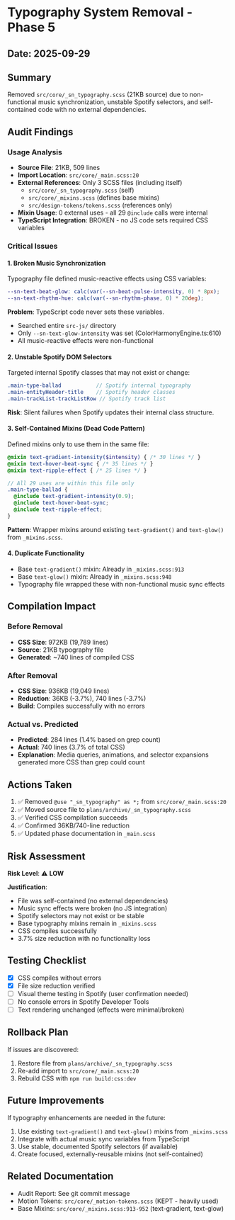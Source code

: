 # Typography System Removal - Phase 5

## Date: 2025-09-29

## Summary
Removed `src/core/_sn_typography.scss` (21KB source) due to non-functional music synchronization, unstable Spotify selectors, and self-contained code with no external dependencies.

## Audit Findings

### Usage Analysis
- **Source File**: 21KB, 509 lines
- **Import Location**: `src/core/_main.scss:20`
- **External References**: Only 3 SCSS files (including itself)
  - `src/core/_sn_typography.scss` (self)
  - `src/core/_mixins.scss` (defines base mixins)
  - `src/design-tokens/tokens.scss` (references only)
- **Mixin Usage**: 0 external uses - all 29 `@include` calls were internal
- **TypeScript Integration**: BROKEN - no JS code sets required CSS variables

### Critical Issues

#### 1. Broken Music Synchronization
Typography file defined music-reactive effects using CSS variables:
```scss
--sn-text-beat-glow: calc(var(--sn-beat-pulse-intensity, 0) * 8px);
--sn-text-rhythm-hue: calc(var(--sn-rhythm-phase, 0) * 20deg);
```

**Problem**: TypeScript code never sets these variables.
- Searched entire `src-js/` directory
- Only `--sn-text-glow-intensity` was set (ColorHarmonyEngine.ts:610)
- All music-reactive effects were non-functional

#### 2. Unstable Spotify DOM Selectors
Targeted internal Spotify classes that may not exist or change:
```scss
.main-type-ballad           // Spotify internal typography
.main-entityHeader-title    // Spotify header classes
.main-trackList-trackListRow // Spotify track list
```

**Risk**: Silent failures when Spotify updates their internal class structure.

#### 3. Self-Contained Mixins (Dead Code Pattern)
Defined mixins only to use them in the same file:
```scss
@mixin text-gradient-intensity($intensity) { /* 30 lines */ }
@mixin text-hover-beat-sync { /* 35 lines */ }
@mixin text-ripple-effect { /* 25 lines */ }

// All 29 uses are within this file only
.main-type-ballad {
  @include text-gradient-intensity(0.9);
  @include text-hover-beat-sync;
  @include text-ripple-effect;
}
```

**Pattern**: Wrapper mixins around existing `text-gradient()` and `text-glow()` from `_mixins.scss`.

#### 4. Duplicate Functionality
- Base `text-gradient()` mixin: Already in `_mixins.scss:913`
- Base `text-glow()` mixin: Already in `_mixins.scss:948`
- Typography file wrapped these with non-functional music sync effects

## Compilation Impact

### Before Removal
- **CSS Size**: 972KB (19,789 lines)
- **Source**: 21KB typography file
- **Generated**: ~740 lines of compiled CSS

### After Removal
- **CSS Size**: 936KB (19,049 lines)
- **Reduction**: 36KB (-3.7%), 740 lines (-3.7%)
- **Build**: Compiles successfully with no errors

### Actual vs. Predicted
- **Predicted**: 284 lines (1.4% based on grep count)
- **Actual**: 740 lines (3.7% of total CSS)
- **Explanation**: Media queries, animations, and selector expansions generated more CSS than grep could count

## Actions Taken

1. ✅ Removed `@use "_sn_typography" as *;` from `src/core/_main.scss:20`
2. ✅ Moved source file to `plans/archive/_sn_typography.scss`
3. ✅ Verified CSS compilation succeeds
4. ✅ Confirmed 36KB/740-line reduction
5. ✅ Updated phase documentation in `_main.scss`

## Risk Assessment

**Risk Level**: ⚠️ **LOW**

**Justification**:
- File was self-contained (no external dependencies)
- Music sync effects were broken (no JS integration)
- Spotify selectors may not exist or be stable
- Base typography mixins remain in `_mixins.scss`
- CSS compiles successfully
- 3.7% size reduction with no functionality loss

## Testing Checklist

- [x] CSS compiles without errors
- [x] File size reduction verified
- [ ] Visual theme testing in Spotify (user confirmation needed)
- [ ] No console errors in Spotify Developer Tools
- [ ] Text rendering unchanged (effects were minimal/broken)

## Rollback Plan

If issues are discovered:
1. Restore file from `plans/archive/_sn_typography.scss`
2. Re-add import to `src/core/_main.scss:20`
3. Rebuild CSS with `npm run build:css:dev`

## Future Improvements

If typography enhancements are needed in the future:
1. Use existing `text-gradient()` and `text-glow()` mixins from `_mixins.scss`
2. Integrate with actual music sync variables from TypeScript
3. Use stable, documented Spotify selectors (if available)
4. Create focused, externally-reusable mixins (not self-contained)

## Related Documentation

- Audit Report: See git commit message
- Motion Tokens: `src/core/_motion-tokens.scss` (KEPT - heavily used)
- Base Mixins: `src/core/_mixins.scss:913-952` (text-gradient, text-glow)
